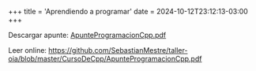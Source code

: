 +++
title = 'Aprendiendo a programar'
date = 2024-10-12T23:12:13-03:00
+++

Descargar apunte: [ApunteProgramacionCpp.pdf](https://github.com/SebastianMestre/taller-oia/files/11348754/ApunteProgramacionCpp.pdf)

Leer online: https://github.com/SebastianMestre/taller-oia/blob/master/CursoDeCpp/ApunteProgramacionCpp.pdf
